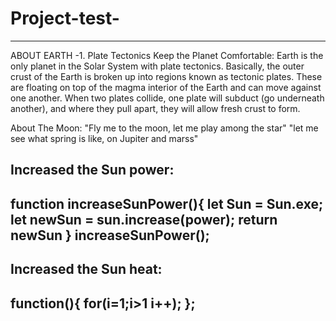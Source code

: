 # Project-test-
***

ABOUT EARTH
-1. Plate Tectonics Keep the Planet Comfortable:
Earth is the only planet in the Solar System with plate tectonics. Basically, the outer crust of the Earth is broken up into regions known as tectonic plates. These are floating on top of the magma interior of the Earth and can move against one another. When two plates collide, one plate will subduct (go underneath another), and where they pull apart, they will allow fresh crust to form.

About The Moon:
"Fly me to the moon, let me play among the star"
"let me see what spring is like, on Jupiter and marss"

Increased the Sun power:
-------------------------------------
function increaseSunPower(){
    let Sun = Sun.exe;
    let newSun = sun.increase(power);
    return newSun
}
increaseSunPower();
-------------------------------------

Increased the Sun heat:
------------------------------
function(){
    for(i=1;i>1 i++);
};
------------------------------
